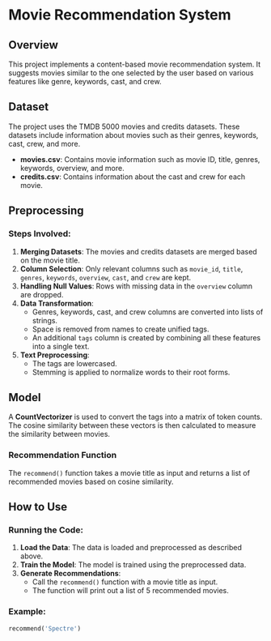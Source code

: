 # Movie Recommendation System

## Overview
This project implements a content-based movie recommendation system. It suggests movies similar to the one selected by the user based on various features like genre, keywords, cast, and crew.


## Dataset
The project uses the TMDB 5000 movies and credits datasets. These datasets include information about movies such as their genres, keywords, cast, crew, and more.

- **movies.csv**: Contains movie information such as movie ID, title, genres, keywords, overview, and more.
- **credits.csv**: Contains information about the cast and crew for each movie.

## Preprocessing
### Steps Involved:
1. **Merging Datasets**: The movies and credits datasets are merged based on the movie title.
2. **Column Selection**: Only relevant columns such as `movie_id`, `title`, `genres`, `keywords`, `overview`, `cast`, and `crew` are kept.
3. **Handling Null Values**: Rows with missing data in the `overview` column are dropped.
4. **Data Transformation**:
   - Genres, keywords, cast, and crew columns are converted into lists of strings.
   - Space is removed from names to create unified tags.
   - An additional `tags` column is created by combining all these features into a single text.
5. **Text Preprocessing**:
   - The tags are lowercased.
   - Stemming is applied to normalize words to their root forms.

## Model
A **CountVectorizer** is used to convert the tags into a matrix of token counts. The cosine similarity between these vectors is then calculated to measure the similarity between movies.

### Recommendation Function
The `recommend()` function takes a movie title as input and returns a list of recommended movies based on cosine similarity.

## How to Use
### Running the Code:
1. **Load the Data**: The data is loaded and preprocessed as described above.
2. **Train the Model**: The model is trained using the preprocessed data.
3. **Generate Recommendations**:
   - Call the `recommend()` function with a movie title as input.
   - The function will print out a list of 5 recommended movies.

### Example:
```python
recommend('Spectre')
